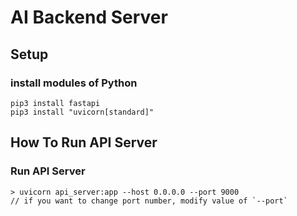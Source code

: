 # AI Backend Server

## Setup

### install modules of Python

```
pip3 install fastapi
pip3 install "uvicorn[standard]"
```

## How To Run API Server

### Run API Server

```
> uvicorn api_server:app --host 0.0.0.0 --port 9000
// if you want to change port number, modify value of `--port`
```
